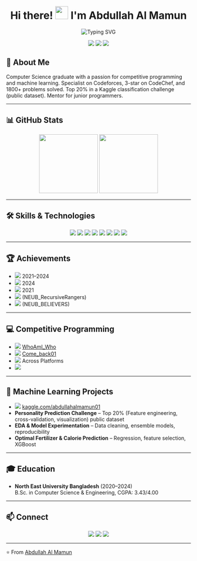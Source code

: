 <!-- Profile Banner -->

<h1 align="center">Hi there! <img src="https://media.giphy.com/media/hvRJCLFzcasrR4ia7z/giphy.gif" width="35px"> I'm Abdullah Al Mamun</h1>

<p align="center">
  <img src="https://readme-typing-svg.herokuapp.com?font=Fira+Code&weight=500&size=25&pause=1000&color=F7971E&random=false&width=435&lines=Competitive+Programmer;Machine+Learning+Enthusiast;Problem+Solver;1800%2B+Problems+Solved" alt="Typing SVG" />
</p>

<p align="center">
  <a href="mailto:almamun11131@gmail.com"><img src="https://img.shields.io/badge/Email-red?style=for-the-badge&logo=gmail&logoColor=white"></a>
  <a href="https://www.linkedin.com/in/abdullah-al-mamun-003913205/"><img src="https://img.shields.io/badge/LinkedIn-blue?style=for-the-badge&logo=linkedin&logoColor=white"></a>
  <a href="https://www.google.com/maps/place/Sylhet"><img src="https://img.shields.io/badge/Location-_Bangladesh-green?style=for-the-badge&logo=google-maps"></a>
</p>

## 📝 About Me

Computer Science graduate with a passion for competitive programming and machine learning. Specialist on Codeforces, 3-star on CodeChef, and 1800+ problems solved. Top 20% in a Kaggle classification challenge (public dataset). Mentor for junior programmers.

---

## 📊 GitHub Stats

<p align="center">
  <img src="https://github-readme-stats.vercel.app/api?username=Abu-Taher01&show_icons=true&theme=github_dark&hide_border=true&count_private=true" height="160"/>
  <img src="https://github-readme-streak-stats.herokuapp.com/?user=Abu-Taher01&theme=github-dark&hide_border=true" height="160"/>
</p>

---

## 🛠️ Skills & Technologies

<p align="center">
  <img src="https://img.shields.io/badge/C++-00599C?style=flat-square&logo=c%2B%2B&logoColor=white"/>
  <img src="https://img.shields.io/badge/Python-3776AB?style=flat-square&logo=python&logoColor=white"/>
  <img src="https://img.shields.io/badge/TensorFlow-FF6F00?style=flat-square&logo=tensorflow&logoColor=white"/>
  <img src="https://img.shields.io/badge/Scikit--Learn-F7931E?style=flat-square&logo=scikit-learn&logoColor=white"/>
  <img src="https://img.shields.io/badge/Django-092E20?style=flat-square&logo=django&logoColor=white"/>
  <img src="https://img.shields.io/badge/NumPy-013243?style=flat-square&logo=numpy&logoColor=white"/>
  <img src="https://img.shields.io/badge/Pandas-150458?style=flat-square&logo=pandas&logoColor=white"/>
  <img src="https://img.shields.io/badge/Jupyter-F37626?style=flat-square&logo=jupyter&logoColor=white"/>
</p>

---

## 🏆 Achievements

- <img src="https://img.shields.io/badge/ICPC-4x_Regionalist-gold?style=flat-square"/> 2021–2024
- <img src="https://img.shields.io/badge/Code_Battle-4th_Place_SUST_CSE_Carnival-blue?style=flat-square"/> 2024
- <img src="https://img.shields.io/badge/Meta_Hacker_Cup-Round_2_(Rank_2826)-blue?style=flat-square"/> 2021
- <img src="https://img.shields.io/badge/UIU_IUPC-Rank_85-orange?style=flat-square"/> (NEUB_RecursiveRangers)
- <img src="https://img.shields.io/badge/CUET_IUPC-Rank_63-orange?style=flat-square"/> (NEUB_BELIEVERS)

---

## 💻 Competitive Programming

- <img src="https://img.shields.io/badge/Codeforces-1406_(Specialist)-purple?style=flat-square&logo=codeforces"/> [WhoAmI_Who](https://codeforces.com/profile/WhoAmI_Who)
- <img src="https://img.shields.io/badge/CodeChef-1685_(3★)-brown?style=flat-square&logo=codechef"/> [Come_back01](https://www.codechef.com/users/come_back01)
- <img src="https://img.shields.io/badge/Problems_Solved-1800%2B-blue?style=flat-square&logo=leetcode"/> Across Platforms
- <img src="https://img.shields.io/badge/Mentor-NEUB_CP_Training_Camp-informational?style=flat-square"/>

---

## 🤖 Machine Learning Projects

- <img src="https://img.shields.io/badge/Kaggle-Profile-20BEFF?style=flat-square&logo=kaggle&logoColor=white"/> [kaggle.com/abdullahalmamun01](https://www.kaggle.com/abdullahalmamun01)
- **Personality Prediction Challenge** – Top 20% (Feature engineering, cross-validation, visualization) public dataset
- **EDA & Model Experimentation** – Data cleaning, ensemble models, reproducibility
- **Optimal Fertilizer & Calorie Prediction** – Regression, feature selection, XGBoost

---

## 🎓 Education

- **North East University Bangladesh** (2020–2024)  
  B.Sc. in Computer Science & Engineering, CGPA: 3.43/4.00

---

## 📫 Connect

<p align="center">
  <a href="mailto:almamun11131@gmail.com"><img src="https://img.shields.io/badge/Email-almamun11131%40gmail.com-red?style=flat-square&logo=gmail&logoColor=white"></a>
  <a href="https://www.linkedin.com/in/abdullah-al-mamun-003913205/"><img src="https://img.shields.io/badge/LinkedIn-Abdullah_Al_Mamun-blue?style=flat-square&logo=linkedin&logoColor=white"></a>
  <a href="https://www.google.com/maps/place/Sylhet"><img src="https://img.shields.io/badge/Location-_Bangladesh-green?style=flat-square&logo=google-maps"></a>
</p>

---

⭐️ From [Abdullah Al Mamun](https://github.com/Abu-Taher01)

